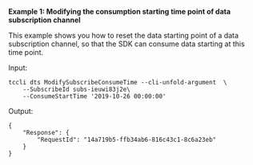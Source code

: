 **Example 1: Modifying the consumption starting time point of data subscription channel**

This example shows you how to reset the data starting point of a data subscription channel, so that the SDK can consume data starting at this time point.

Input: 

```
tccli dts ModifySubscribeConsumeTime --cli-unfold-argument  \
    --SubscribeId subs-ieuwi83j2e\
    --ConsumeStartTime '2019-10-26 00:00:00'
```

Output: 
```
{
    "Response": {
        "RequestId": "14a719b5-ffb34ab6-816c43c1-8c6a23eb"
    }
}
```

